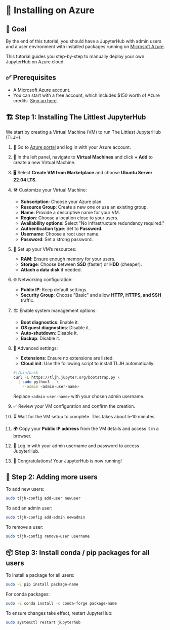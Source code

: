 # 🚀 Installing on Azure

## 🎯 Goal

By the end of this tutorial, you should have a JupyterHub with admin users and a user environment with installed packages running on [Microsoft Azure](https://azure.microsoft.com).

This tutorial guides you step-by-step to manually deploy your own JupyterHub on Azure cloud.

## ✅ Prerequisites

- A Microsoft Azure account.
- You can start with a free account, which includes $150 worth of Azure credits. [Sign up here](https://azure.microsoft.com/en-us/free//?wt.mc_id=TLJH-github-taallard).

## 🏗️ Step 1: Installing The Littlest JupyterHub

We start by creating a Virtual Machine (VM) to run The Littlest JupyterHub (TLJH).

1. 🔗 Go to [Azure portal](https://portal.azure.com/) and log in with your Azure account.

2. 📂 In the left panel, navigate to **Virtual Machines** and click **+ Add** to create a new Virtual Machine.

3. 🖥️ Select **Create VM from Marketplace** and choose **Ubuntu Server 22.04 LTS**.

4. 🛠️ Customize your Virtual Machine:
   - **Subscription**: Choose your Azure plan.
   - **Resource Group**: Create a new one or use an existing group.
   - **Name**: Provide a descriptive name for your VM.
   - **Region**: Choose a location close to your users.
   - **Availability options**: Select "No infrastructure redundancy required."
   - **Authentication type**: Set to **Password**.
   - **Username**: Choose a root user name.
   - **Password**: Set a strong password.

5. 💾 Set up your VM’s resources:
   - **RAM**: Ensure enough memory for your users.
   - **Storage**: Choose between **SSD** (faster) or **HDD** (cheaper).
   - **Attach a data disk** if needed.

6. 🌐 Networking configuration:
   - **Public IP**: Keep default settings.
   - **Security Group**: Choose "Basic" and allow **HTTP, HTTPS, and SSH** traffic.

7. 🏗️ Enable system management options:
   - **Boot diagnostics**: Enable it.
   - **OS guest diagnostics**: Disable it.
   - **Auto-shutdown**: Disable it.
   - **Backup**: Disable it.

8. 🔧 Advanced settings:
   - **Extensions**: Ensure no extensions are listed.
   - **Cloud init**: Use the following script to install TLJH automatically:

   ```bash
   #!/bin/bash
   curl -L https://tljh.jupyter.org/bootstrap.py \
     | sudo python3 - \
       --admin <admin-user-name>
   ```
   
   Replace `<admin-user-name>` with your chosen admin username.

9. ✅ Review your VM configuration and confirm the creation.

10. ⏳ Wait for the VM setup to complete. This takes about 5-10 minutes.

11. 🌍 Copy your **Public IP address** from the VM details and access it in a browser.

12. 🔑 Log in with your admin username and password to access JupyterHub.

13. 🎉 Congratulations! Your JupyterHub is now running!

## 👥 Step 2: Adding more users

To add new users:

```bash
sudo tljh-config add-user newuser
```

To add an admin user:

```bash
sudo tljh-config add-admin newadmin
```

To remove a user:

```bash
sudo tljh-config remove-user username
```

## 📦 Step 3: Install conda / pip packages for all users

To install a package for all users:

```bash
sudo -E pip install package-name
```

For conda packages:

```bash
sudo -E conda install -c conda-forge package-name
```

To ensure changes take effect, restart JupyterHub:

```bash
sudo systemctl restart jupyterhub
```
